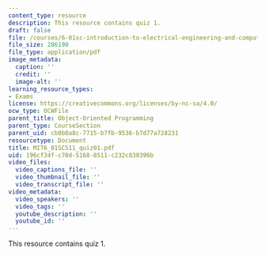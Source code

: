 ```yaml
---
content_type: resource
description: This resource contains quiz 1.
draft: false
file: /courses/6-01sc-introduction-to-electrical-engineering-and-computer-science-i-spring-2011/196cf34fc70d51688511c232c830396b_MIT6_01SCS11_quiz01.pdf
file_size: 286190
file_type: application/pdf
image_metadata:
  caption: ''
  credit: ''
  image-alt: ''
learning_resource_types:
- Exams
license: https://creativecommons.org/licenses/by-nc-sa/4.0/
ocw_type: OCWFile
parent_title: Object-Oriented Programming
parent_type: CourseSection
parent_uid: cb0b0a8c-7715-b7fb-9536-b7d77a728231
resourcetype: Document
title: MIT6_01SCS11_quiz01.pdf
uid: 196cf34f-c70d-5168-8511-c232c830396b
video_files:
  video_captions_file: ''
  video_thumbnail_file: ''
  video_transcript_file: ''
video_metadata:
  video_speakers: ''
  video_tags: ''
  youtube_description: ''
  youtube_id: ''
---
```

This resource contains quiz 1.
